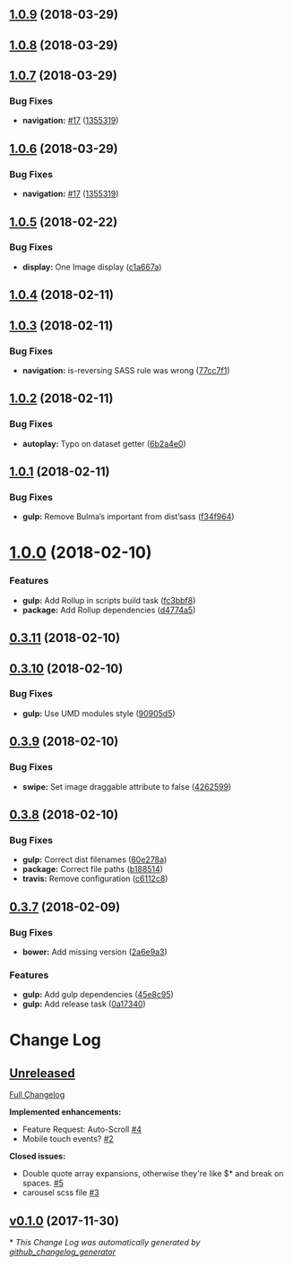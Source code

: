 <a name="1.0.9"></a>
## [1.0.9](https://github.com/Wikiki/bulma-carousel/compare/1.0.7...1.0.9) (2018-03-29)



<a name="1.0.8"></a>
## [1.0.8](https://github.com/Wikiki/bulma-carousel/compare/1.0.7...1.0.8) (2018-03-29)



<a name="1.0.7"></a>
## [1.0.7](https://github.com/Wikiki/bulma-carousel/compare/1.0.5...1.0.7) (2018-03-29)


### Bug Fixes

* **navigation:** [#17](https://github.com/Wikiki/bulma-carousel/issues/17) ([1355319](https://github.com/Wikiki/bulma-carousel/commit/1355319))



<a name="1.0.6"></a>
## [1.0.6](https://github.com/Wikiki/bulma-carousel/compare/1.0.5...1.0.6) (2018-03-29)


### Bug Fixes

* **navigation:** [#17](https://github.com/Wikiki/bulma-carousel/issues/17) ([1355319](https://github.com/Wikiki/bulma-carousel/commit/1355319))



<a name="1.0.5"></a>
## [1.0.5](https://github.com/Wikiki/bulma-carousel/compare/1.0.4...1.0.5) (2018-02-22)


### Bug Fixes

* **display:** One Image display ([c1a667a](https://github.com/Wikiki/bulma-carousel/commit/c1a667a))



<a name="1.0.4"></a>
## [1.0.4](https://github.com/Wikiki/bulma-carousel/compare/1.0.3...1.0.4) (2018-02-11)



<a name="1.0.3"></a>
## [1.0.3](https://github.com/Wikiki/bulma-carousel/compare/1.0.2...1.0.3) (2018-02-11)


### Bug Fixes

* **navigation:** is-reversing SASS rule was wrong ([77cc7f1](https://github.com/Wikiki/bulma-carousel/commit/77cc7f1))



<a name="1.0.2"></a>
## [1.0.2](https://github.com/Wikiki/bulma-carousel/compare/1.0.1...1.0.2) (2018-02-11)


### Bug Fixes

* **autoplay:** Typo on dataset getter ([6b2a4e0](https://github.com/Wikiki/bulma-carousel/commit/6b2a4e0))



<a name="1.0.1"></a>
## [1.0.1](https://github.com/Wikiki/bulma-carousel/compare/1.0.0...1.0.1) (2018-02-11)


### Bug Fixes

* **gulp:** Remove Bulma’s important from dist’sass ([f34f964](https://github.com/Wikiki/bulma-carousel/commit/f34f964))



<a name="1.0.0"></a>
# [1.0.0](https://github.com/Wikiki/bulma-carousel/compare/0.3.11...1.0.0) (2018-02-10)


### Features

* **gulp:** Add Rollup in scripts build task ([fc3bbf8](https://github.com/Wikiki/bulma-carousel/commit/fc3bbf8))
* **package:** Add Rollup dependencies ([d4774a5](https://github.com/Wikiki/bulma-carousel/commit/d4774a5))



<a name="0.3.11"></a>
## [0.3.11](https://github.com/Wikiki/bulma-carousel/compare/0.3.10...0.3.11) (2018-02-10)



<a name="0.3.10"></a>
## [0.3.10](https://github.com/Wikiki/bulma-carousel/compare/0.3.9...0.3.10) (2018-02-10)


### Bug Fixes

* **gulp:** Use UMD modules style ([90905d5](https://github.com/Wikiki/bulma-carousel/commit/90905d5))



<a name="0.3.9"></a>
## [0.3.9](https://github.com/Wikiki/bulma-carousel/compare/0.3.8...0.3.9) (2018-02-10)


### Bug Fixes

* **swipe:** Set image draggable attribute to false ([4262599](https://github.com/Wikiki/bulma-carousel/commit/4262599))



<a name="0.3.8"></a>
## [0.3.8](https://github.com/Wikiki/bulma-carousel/compare/0.3.7...0.3.8) (2018-02-10)


### Bug Fixes

* **gulp:** Correct dist filenames ([60e278a](https://github.com/Wikiki/bulma-carousel/commit/60e278a))
* **package:** Correct file paths ([b188514](https://github.com/Wikiki/bulma-carousel/commit/b188514))
* **travis:** Remove configuration ([c6112c8](https://github.com/Wikiki/bulma-carousel/commit/c6112c8))



<a name="0.3.7"></a>
## [0.3.7](https://github.com/Wikiki/bulma-carousel/compare/v0.1.0...v0.3.7) (2018-02-09)


### Bug Fixes

* **bower:** Add missing version ([2a6e9a3](https://github.com/Wikiki/bulma-carousel/commit/2a6e9a3))


### Features

* **gulp:** Add gulp dependencies ([45e8c95](https://github.com/Wikiki/bulma-carousel/commit/45e8c95))
* **gulp:** Add release task ([0a17340](https://github.com/Wikiki/bulma-carousel/commit/0a17340))



# Change Log

## [Unreleased](https://github.com/wikiki/bulma-carousel/tree/HEAD)

[Full Changelog](https://github.com/wikiki/bulma-carousel/compare/v0.1.0...HEAD)

**Implemented enhancements:**

- Feature Request: Auto-Scroll [\#4](https://github.com/Wikiki/bulma-carousel/issues/4)
- Mobile touch events? [\#2](https://github.com/Wikiki/bulma-carousel/issues/2)

**Closed issues:**

- Double quote array expansions, otherwise they're like $\* and break on spaces. [\#5](https://github.com/Wikiki/bulma-carousel/issues/5)
- carousel scss file [\#3](https://github.com/Wikiki/bulma-carousel/issues/3)

## [v0.1.0](https://github.com/wikiki/bulma-carousel/tree/v0.1.0) (2017-11-30)


\* *This Change Log was automatically generated by [github_changelog_generator](https://github.com/skywinder/Github-Changelog-Generator)*